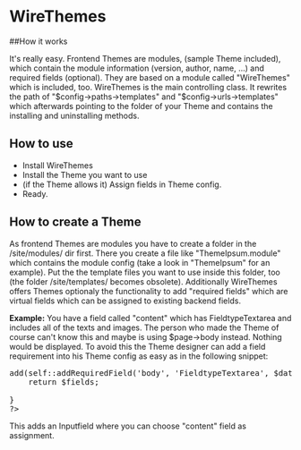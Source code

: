 WireThemes
==========

##How it works
 
It's really easy. Frontend Themes are modules, (sample Theme included), which  contain the module information (version, author, name, ...) and required fields (optional). They are based on a module called "WireThemes" which is included, too. 
WireThemes is the main controlling class. It rewrites the path of "$config->paths->templates" and "$config->urls->templates" which afterwards pointing to the folder of your Theme and contains the installing and uninstalling methods.

## How to use

* Install WireThemes
* Install the Theme you want to use
* (if the Theme allows it) Assign fields in Theme config.
* Ready.

## How to create a Theme

As frontend Themes are modules you have to create a folder in the /site/modules/ dir first. There you create a file like "ThemeIpsum.module" which contains the module config (take a look in "ThemeIpsum" for an example).
Put the the template files you want to use inside this folder, too (the folder /site/templates/ becomes obsolete).
Additionally WireThemes offers Themes optionaly the functionality to add "required fields" which are virtual fields which can be assigned to existing backend fields.

**Example:**
You have a field called "content" which has FieldtypeTextarea and includes all of the texts and images.
The person who made the Theme of course can't know this and maybe is using $page->body instead. Nothing would be displayed.
To avoid this the Theme designer can add a field requirement into his Theme config as easy as in the following snippet:

<pre>
<?php
static public function getModuleConfigInputfields(array $data) {
			
	$fields = new InputfieldWrapper();
	$fields->add(self::addRequiredField('body', 'FieldtypeTextarea', $data['body'], 'The content field'));
	return $fields;
			
}
?>
</pre>

This adds an Inputfield where you can choose "content" field as assignment.
